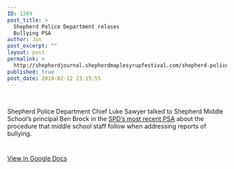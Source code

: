 ```yaml
---
ID: 1269
post_title: >
  Shepherd Police Department relases
  Bullying PSA
author: Jon
post_excerpt: ""
layout: post
permalink: >
  http://shepherdjournal.shepherdmaplesyrupfestival.com/shepherd-police-department-relases-bullying-psa
published: true
post_date: 2018-02-12 23:15:55
---
```

&nbsp;

Shepherd Police Department Chief Luke Sawyer talked to Shepherd Middle School’s principal Ben Brock in the <a href="https://youtu.be/Gi9yI7zNGPk">SPD’s most recent PSA</a> about the procedure that middle school staff follow when addressing reports of bullying.

#

<a href="https://docs.google.com/document/d/1fniu9eJXwZHMsbTHZmhaSJcwrZUJTnzOz63oSl4goNY/edit?usp=sharing">View in Google Docs</a>